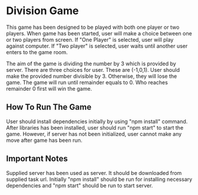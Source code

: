# Division Game

This game has been designed to be played with both one player or two players. When game has been started, user will make a choice between one or two players from screen. If "One Player" is selected, user will play against computer. If "Two player" is selected, user waits until another user enters to the game room.

The aim of the game is dividing the number by 3 which is provided by server. There are three choices for user. These are (-1,0,1). User should make the provided number divisible by 3. Otherwise, they will lose the game. The game will run until remainder equals to 0. Who reaches remainder 0 first will win the game.

## How To Run The Game

User should install dependencies initially by using "npm install" command. After libraries has been installed, user should run "npm start" to start the game. However, if server has not been initialized, user cannot make any move after game has been run.


## Important Notes

Supplied server has been used as server. It should be downloaded from supplied task url. Initially "npm install" should be run for installing necessary dependencies and "npm start" should be run to start server.
